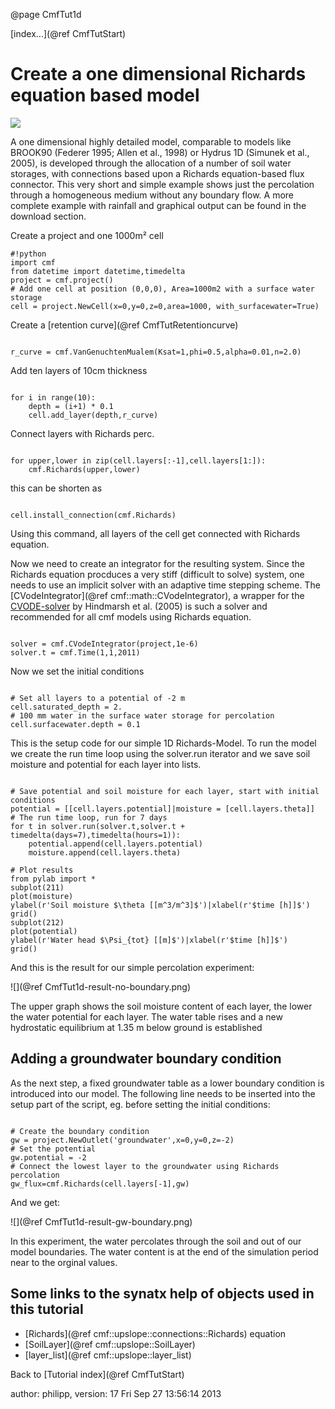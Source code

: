 @page CmfTut1d

[index...](@ref CmfTutStart)

# Create a one dimensional Richards equation based model

![](media/structure_cmf_1d.png)

A one dimensional highly detailed model, comparable to models like
BROOK90 (Federer 1995; Allen et al., 1998) or Hydrus 1D (Simunek et al.,
2005), is developed through the allocation of a number of soil water
storages, with connections based upon a Richards equation-based flux
connector. This very short and simple example shows just the percolation
through a homogeneous medium without any boundary flow. A more complete
example with rainfall and graphical output can be found in the download
section.

Create a project and one 1000m² cell

    #!python
    import cmf
    from datetime import datetime,timedelta
    project = cmf.project()
    # Add one cell at position (0,0,0), Area=1000m2 with a surface water storage
    cell = project.NewCell(x=0,y=0,z=0,area=1000, with_surfacewater=True)

Create a [retention curve](@ref CmfTutRetentioncurve)

``` {.py}

r_curve = cmf.VanGenuchtenMualem(Ksat=1,phi=0.5,alpha=0.01,n=2.0)
```

Add ten layers of 10cm thickness

``` {.py}

for i in range(10):
    depth = (i+1) * 0.1
    cell.add_layer(depth,r_curve)
```

Connect layers with Richards perc.

``` {.py}

for upper,lower in zip(cell.layers[:-1],cell.layers[1:]):
    cmf.Richards(upper,lower)
```

this can be shorten as

``` {.py}

cell.install_connection(cmf.Richards)
```

Using this command, all layers of the cell get connected with Richards
equation.

Now we need to create an integrator for the resulting system. Since the
Richards equation procduces a very stiff (difficult to solve) system,
one needs to use an implicit solver with an adaptive time stepping
scheme. The [CVodeIntegrator](@ref cmf::math::CVodeIntegrator), a
wrapper for the
[CVODE-solver](https://computation.llnl.gov/casc/sundials/main.html) by
Hindmarsh et al. (2005) is such a solver and recommended for all cmf
models using Richards equation.

``` {.py}

solver = cmf.CVodeIntegrator(project,1e-6)
solver.t = cmf.Time(1,1,2011)
```

Now we set the initial conditions

``` {.py}

# Set all layers to a potential of -2 m
cell.saturated_depth = 2.
# 100 mm water in the surface water storage for percolation
cell.surfacewater.depth = 0.1
```

This is the setup code for our simple 1D Richards-Model. To run the
model we create the run time loop using the solver.run iterator and we
save soil moisture and potential for each layer into lists.

``` {.py}

# Save potential and soil moisture for each layer, start with initial conditions
potential = [[cell.layers.potential]|moisture = [cell.layers.theta]]
# The run time loop, run for 7 days
for t in solver.run(solver.t,solver.t + timedelta(days=7),timedelta(hours=1)):
    potential.append(cell.layers.potential)
    moisture.append(cell.layers.theta)
    
# Plot results
from pylab import *
subplot(211)
plot(moisture)
ylabel(r'Soil moisture $\theta [[m^3/m^3]$')|xlabel(r'$time [h]]$')
grid()
subplot(212)
plot(potential)
ylabel(r'Water head $\Psi_{tot} [[m]$')|xlabel(r'$time [h]]$')
grid()
```

And this is the result for our simple percolation experiment:

![](@ref CmfTut1d-result-no-boundary.png)

The upper graph shows the soil moisture content of each layer, the lower
the water potential for each layer. The water table rises and a new
hydrostatic equilibrium at 1.35 m below ground is established

## Adding a groundwater boundary condition

As the next step, a fixed groundwater table as a lower boundary
condition is introduced into our model. The following line needs to be
inserted into the setup part of the script, eg. before setting the
initial conditions:

``` {.py}

# Create the boundary condition
gw = project.NewOutlet('groundwater',x=0,y=0,z=-2)
# Set the potential
gw.potential = -2 
# Connect the lowest layer to the groundwater using Richards percolation
gw_flux=cmf.Richards(cell.layers[-1],gw)
```

And we get:

![](@ref CmfTut1d-result-gw-boundary.png)

In this experiment, the water percolates through the soil and out of our
model boundaries. The water content is at the end of the simulation
period near to the orginal values.

## Some links to the synatx help of objects used in this tutorial

  - [Richards](@ref cmf::upslope::connections::Richards) equation
  - [SoilLayer](@ref cmf::upslope::SoilLayer)
  - [layer_list](@ref cmf::upslope::layer_list)

Back to [Tutorial index](@ref CmfTutStart)

author: philipp, version: 17 Fri Sep 27 13:56:14 2013
